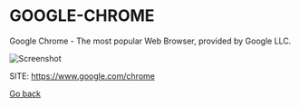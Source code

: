 # GOOGLE-CHROME

 Google Chrome - The most popular Web Browser, provided by Google LLC.

 ![Screenshot](https://upload.wikimedia.org/wikipedia/commons/8/87/Google_Chrome_75_screenshot.png)

 SITE: https://www.google.com/chrome

 [Go back](https://portable-linux-apps.github.io/apps.html)
